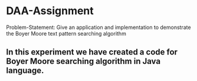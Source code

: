 # DAA-Assignment
Problem-Statement: Give an application and implementation to demonstrate the Boyer Moore text pattern searching algorithm

## In this experiment we have created a code for Boyer Moore searching algorithm in Java language. 
